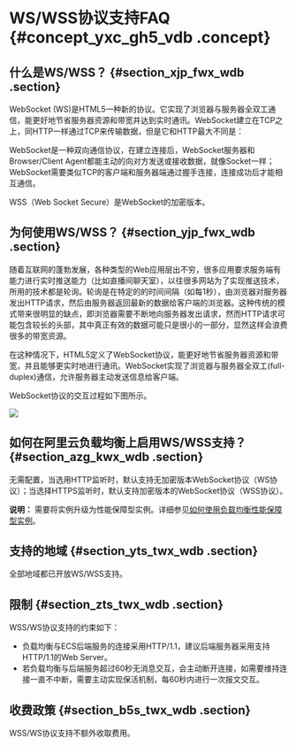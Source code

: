 # WS/WSS协议支持FAQ {#concept_yxc_gh5_vdb .concept}

## 什么是WS/WSS？ {#section_xjp_fwx_wdb .section}

WebSocket \(WS\)是HTML5一种新的协议。它实现了浏览器与服务器全双工通信，能更好地节省服务器资源和带宽并达到实时通讯。WebSocket建立在TCP之上，同HTTP一样通过TCP来传输数据，但是它和HTTP最大不同是：

WebSocket是一种双向通信协议，在建立连接后，WebSocket服务器和Browser/Client Agent都能主动的向对方发送或接收数据，就像Socket一样；WebSocket需要类似TCP的客户端和服务器端通过握手连接，连接成功后才能相互通信。

WSS（Web Socket Secure）是WebSocket的加密版本。

## 为何使用WS/WSS？ {#section_yjp_fwx_wdb .section}

随着互联网的蓬勃发展，各种类型的Web应用层出不穷，很多应用要求服务端有能力进行实时推送能力（比如直播间聊天室），以往很多网站为了实现推送技术，所用的技术都是轮询。轮询是在特定的的时间间隔（如每1秒），由浏览器对服务器发出HTTP请求，然后由服务器返回最新的数据给客户端的浏览器。这种传统的模式带来很明显的缺点，即浏览器需要不断地向服务器发出请求，然而HTTP请求可能包含较长的头部，其中真正有效的数据可能只是很小的一部分，显然这样会浪费很多的带宽资源。

在这种情况下，HTML5定义了WebSocket协议，能更好地节省服务器资源和带宽，并且能够更实时地进行通讯。WebSocket实现了浏览器与服务器全双工\(full-duplex\)通信，允许服务器主动发送信息给客户端。

WebSocket协议的交互过程如下图所示。

![](http://static-aliyun-doc.oss-cn-hangzhou.aliyuncs.com/assets/img/4293/15610844543247_zh-CN.png)

## 如何在阿里云负载均衡上启用WS/WSS支持？ {#section_azg_kwx_wdb .section}

无需配置，当选用HTTP监听时，默认支持无加密版本WebSocket协议（WS协议）；当选择HTTPS监听时，默认支持加密版本的WebSocket协议（WSS协议）。

**说明：** 需要将实例升级为性能保障型实例。详细参见[如何使用负载均衡性能保障型实例](../intl.zh-CN/常见问题/常见问题/如何使用负载均衡性能保障型实例？.md#)。

## 支持的地域 {#section_yts_twx_wdb .section}

全部地域都已开放WS/WSS支持。

## 限制 {#section_zts_twx_wdb .section}

WSS/WS协议支持的约束如下：

-   负载均衡与ECS后端服务的连接采用HTTP/1.1，建议后端服务器采用支持HTTP/1.1的Web Server。
-   若负载均衡与后端服务超过60秒无消息交互，会主动断开连接，如需要维持连接一直不中断，需要主动实现保活机制，每60秒内进行一次报文交互。

## 收费政策 {#section_b5s_twx_wdb .section}

WSS/WS协议支持不额外收取费用。

